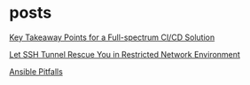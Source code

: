 # posts


[Key Takeaway Points for a Full-spectrum CI/CD Solution](key-takeaway-points-for-a-full-spectrum-cd-solution.md)

[Let SSH Tunnel Rescue You in Restricted Network Environment](let-ssh-tunnel-rescue-you-in-restricted-network-environment.md)

[Ansible Pitfalls](ansible-pitfalls.md)
